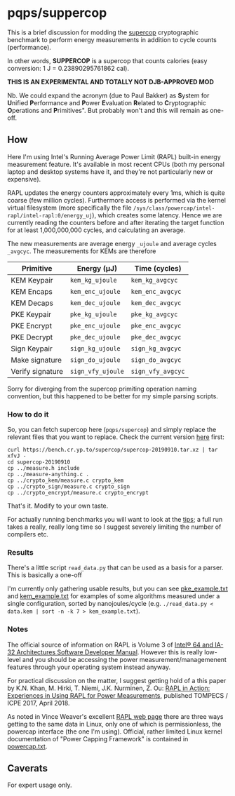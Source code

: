 # pqps/suppercop

This is a brief discussion for modding the
[supercop](https://bench.cr.yp.to/supercop.html) cryptographic benchmark to
perform energy measurements in addition to cycle counts (performance).

In other words, **SUPPERCOP** is a supercop that counts calories 
(easy conversion: 1 J = 0.23890295761862 cal).

**THIS IS AN EXPERIMENTAL AND TOTALLY NOT DJB-APPROVED MOD**

Nb. We could expand the acronym (due to Paul Bakker) as 
**S**ystem for **U**nified **P**erformance and **P**ower 
**E**valuation **R**elated to **C**ryptographic **O**perations and 
**P**rimitives". But probably won't and this will remain as one-off.


## How

Here I'm using Intel's Running Average Power Limit (RAPL) built-in energy
measurement feature. It's available in most recent CPUs (both my personal
laptop and desktop systems have it, and they're not particularly new
or expensive).

RAPL updates the energy counters approximately every 1ms, which 
is quite coarse (few million cycles). Furthermore access is performed
via the kernel virtual filesystem (more specifically the file 
`/sys/class/powercap/intel-rapl/intel-rapl:0/energy_uj`), which creates some 
latency. Hence we are currently reading the counters before and after iterating 
the target function for at least 1,000,000,000 cycles, and calculating
an average.

The new measurements are average energy `_ujoule` and average cycles 
`_avgcyc`. The measurements for KEMs are therefore

| **Primitive**		| **Energy** (μJ)	| **Time** (cycles)	|
| ----------------- | ----------------- | ----------------- |
| KEM Keypair 		| `kem_kg_ujoule`	| `kem_kg_avgcyc`	|
| KEM Encaps		| `kem_enc_ujoule`	| `kem_enc_avgcyc`	|
| KEM Decaps		| `kem_dec_ujoule`	| `kem_dec_avgcyc`	|
| PKE Keypair		| `pke_kg_ujoule`	| `pke_kg_avgcyc`	|
| PKE Encrypt		| `pke_enc_ujoule`	| `pke_enc_avgcyc`	|
| PKE Decrypt		| `pke_dec_ujoule`	| `pke_dec_avgcyc`	|
| Sign Keypair		| `sign_kg_ujoule`	| `sign_kg_avgcyc`	|
| Make signature	| `sign_do_ujoule`	| `sign_do_avgcyc`	|
| Verify signature	| `sign_vfy_ujoule`	| `sign_vfy_avgcyc`	|

Sorry for diverging from the supercop primiting operation naming convention, 
but this happened to be better for my simple parsing scripts.


### How to do it

So, you can fetch supercop here (`pqps/supercop`) and simply replace the 
relevant files that you want to replace. Check the current
version [here](https://bench.cr.yp.to/supercop.html) first:

```
curl https://bench.cr.yp.to/supercop/supercop-20190910.tar.xz | tar xfvJ -
cd supercop-20190910
cp ../measure.h include
cp ../measure-anything.c .
cp ../crypto_kem/measure.c crypto_kem
cp ../crypto_sign/measure.c crypto_sign
cp ../crypto_encrypt/measure.c crypto_encrypt
```
That's it. Modify to your own taste.

For actually running benchmarks you will want to look at the 
[tips](https://bench.cr.yp.to/tips.html); a full run takes a really, really
long time so I suggest severely limiting the number of compilers etc.


### Results

There's a little script `read_data.py` that can be used as a basis for
a parser. This is basically a one-off 

I'm currently only gathering usable results, but you can see 
[pke_example.txt](example/pke_example.txt) and
[kem_example.txt](example/kem_example.txt) for examples of some algorithms
measured under a single configuration, sorted by nanojoules/cycle
(e.g. `./read_data.py < data.kem | sort -n -k 7 > kem_example.txt`).

### Notes

The official source of information on RAPL is Volume 3 of 
[Intel® 64 and IA-32 Architectures Software Developer Manual](https://software.intel.com/en-us/articles/intel-sdm).
However this is really low-level and you should be accessing the power 
measurement/managemenent features through your operating system instead anyway.

For practical discussion on the matter, I suggest getting hold of a this paper 
by K.N. Khan, M. Hirki, T. Niemi, J.K. Nurminen, Z. Ou:
[RAPL in Action: Experiences in Using RAPL for Power Measurements](https://doi.org/10.1145/3177754), 
published TOMPECS / ICPE 2017, April 2018. 

As noted in Vince Weaver's excellent
[RAPL web page](http://web.eece.maine.edu/~vweaver/projects/rapl/) there
are three ways getting to the same data in Linux, only one of which is 
permissionless, the powercap interface (the one I'm using). Official, rather
limited Linux kernel documentation of "Power Capping Framework" is contained in
[powercap.txt](https://www.kernel.org/doc/Documentation/power/powercap/powercap.txt).

## Caverats

For expert usage only.


